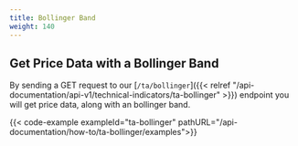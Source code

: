 ```yaml
---
title: Bollinger Band
weight: 140
---
```


## Get Price Data with a Bollinger Band
By sending a GET request to our [`/ta/bollinger`]({{< relref "/api-documentation/api-v1/technical-indicators/ta-bollinger" >}}) endpoint you
will get price data, along with an bollinger band.

{{< code-example exampleId="ta-bollinger" pathURL="/api-documentation/how-to/ta-bollinger/examples">}}

